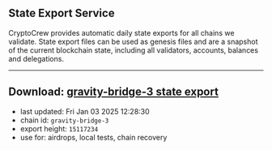 ## State Export Service
CryptoCrew provides automatic daily state exports for all chains we validate. State export files can be used as genesis files and are a snapshot of the current blockchain state, including all validators, accounts, balances and delegations.

---
**Download: [gravity-bridge-3 state export](https://dl-eu2.ccvalidators.com/SERVICE/gravitybridge/gravity-bridge-3_export_15117234.json)**
---

- last updated: Fri Jan 03 2025 12:28:30
- chain id: `gravity-bridge-3`
- export height: `15117234`
- use for: airdrops, local tests, chain recovery
